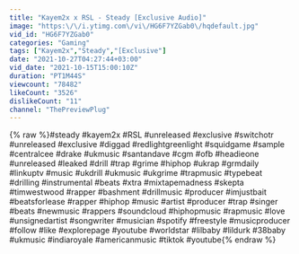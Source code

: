 ```yaml
---
title: "Kayem2x x RSL - Steady [Exclusive Audio]"
image: "https:\/\/i.ytimg.com\/vi\/HG6F7YZGab0\/hqdefault.jpg"
vid_id: "HG6F7YZGab0"
categories: "Gaming"
tags: ["Kayem2x","Steady","[Exclusive"]
date: "2021-10-27T04:27:44+03:00"
vid_date: "2021-10-15T15:00:10Z"
duration: "PT1M44S"
viewcount: "78482"
likeCount: "3526"
dislikeCount: "11"
channel: "ThePreviewPlug"
---
```

{% raw %}#steady #kayem2x #RSL #unreleased #exclusive #switchotr #unreleased #exclusive  #diggad #redlightgreenlight #squidgame #sample #centralcee #drake #ukmusic #santandave #cgm #ofb #headieone #unreleased #leaked #drill #trap #grime #hiphop #ukrap #grmdaily #linkuptv #music #ukdrill #ukmusic #ukgrime #trapmusic #typebeat #drilling #instrumental #beats #xtra #mixtapemadness #skepta #timwestwood #rapper #bashment #drillmusic #producer #imjustbait #beatsforlease #rapper #hiphop #music #artist #producer #trap #singer #beats #newmusic #rappers #soundcloud #hiphopmusic #rapmusic #love #unsignedartist #songwriter #musician #spotify #freestyle #musicproducer #follow #like #explorepage #youtube #worldstar #lilbaby #lildurk #38baby #ukmusic #indiaroyale #americanmusic #tiktok #youtube{% endraw %}
